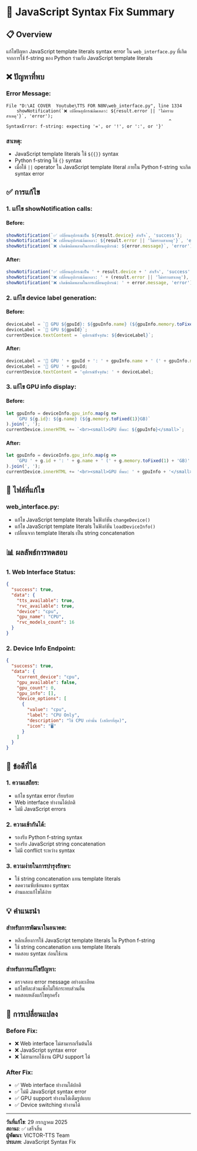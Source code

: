 # 🔧 JavaScript Syntax Fix Summary

## 📋 Overview
แก้ไขปัญหา JavaScript template literals syntax error ใน `web_interface.py` ที่เกิดจากการใช้ f-string ของ Python ร่วมกับ JavaScript template literals

## ❌ ปัญหาที่พบ

### **Error Message:**
```
File "D:\AI COVER  Youtube\TTS FOR N8N\web_interface.py", line 1334
    showNotification(`❌ เปลี่ยนอุปกรณ์ล้มเหลว: ${result.error || 'ไม่ทราบสาเหตุ'}`, 'error');
                                                              ^
SyntaxError: f-string: expecting '=', or '!', or ':', or '}'
```

### **สาเหตุ:**
- JavaScript template literals ใช้ `${{}}` syntax
- Python f-string ใช้ `{}` syntax
- เมื่อใช้ `||` operator ใน JavaScript template literal ภายใน Python f-string จะเกิด syntax error

## ✅ การแก้ไข

### **1. แก้ไข showNotification calls:**

#### **Before:**
```javascript
showNotification(`✅ เปลี่ยนอุปกรณ์เป็น ${result.device} สำเร็จ`, 'success');
showNotification(`❌ เปลี่ยนอุปกรณ์ล้มเหลว: ${result.error || 'ไม่ทราบสาเหตุ'}`, 'error');
showNotification(`❌ เกิดข้อผิดพลาดในการเปลี่ยนอุปกรณ์: ${error.message}`, 'error');
```

#### **After:**
```javascript
showNotification('✅ เปลี่ยนอุปกรณ์เป็น ' + result.device + ' สำเร็จ', 'success');
showNotification('❌ เปลี่ยนอุปกรณ์ล้มเหลว: ' + (result.error || 'ไม่ทราบสาเหตุ'), 'error');
showNotification('❌ เกิดข้อผิดพลาดในการเปลี่ยนอุปกรณ์: ' + error.message, 'error');
```

### **2. แก้ไข device label generation:**

#### **Before:**
```javascript
deviceLabel = `🚀 GPU ${gpuId}: ${gpuInfo.name} (${gpuInfo.memory.toFixed(1)}GB)`;
deviceLabel = `🚀 GPU ${gpuId}`;
currentDevice.textContent = `อุปกรณ์ปัจจุบัน: ${deviceLabel}`;
```

#### **After:**
```javascript
deviceLabel = '🚀 GPU ' + gpuId + ': ' + gpuInfo.name + ' (' + gpuInfo.memory.toFixed(1) + 'GB)';
deviceLabel = '🚀 GPU ' + gpuId;
currentDevice.textContent = 'อุปกรณ์ปัจจุบัน: ' + deviceLabel;
```

### **3. แก้ไข GPU info display:**

#### **Before:**
```javascript
let gpuInfo = deviceInfo.gpu_info.map(g => 
    `GPU ${g.id}: ${g.name} (${g.memory.toFixed(1)}GB)`
).join(', ');
currentDevice.innerHTML += `<br><small>GPU ที่พบ: ${gpuInfo}</small>`;
```

#### **After:**
```javascript
let gpuInfo = deviceInfo.gpu_info.map(g => 
    'GPU ' + g.id + ': ' + g.name + ' (' + g.memory.toFixed(1) + 'GB)'
).join(', ');
currentDevice.innerHTML += '<br><small>GPU ที่พบ: ' + gpuInfo + '</small>';
```

## 🔧 ไฟล์ที่แก้ไข

### **web_interface.py:**
- แก้ไข JavaScript template literals ในฟังก์ชัน `changeDevice()`
- แก้ไข JavaScript template literals ในฟังก์ชัน `loadDeviceInfo()`
- เปลี่ยนจาก template literals เป็น string concatenation

## 📊 ผลลัพธ์การทดสอบ

### **1. Web Interface Status:**
```json
{
  "success": true,
  "data": {
    "tts_available": true,
    "rvc_available": true,
    "device": "cpu",
    "gpu_name": "CPU",
    "rvc_models_count": 16
  }
}
```

### **2. Device Info Endpoint:**
```json
{
  "success": true,
  "data": {
    "current_device": "cpu",
    "gpu_available": false,
    "gpu_count": 0,
    "gpu_info": [],
    "device_options": [
      {
        "value": "cpu",
        "label": "CPU Only",
        "description": "ใช้ CPU เท่านั้น (เสถียรที่สุด)",
        "icon": "🖥️"
      }
    ]
  }
}
```

## 🎯 ข้อดีที่ได้

### **1. ความเสถียร:**
- แก้ไข syntax error เรียบร้อย
- Web interface ทำงานได้ปกติ
- ไม่มี JavaScript errors

### **2. ความเข้ากันได้:**
- รองรับ Python f-string syntax
- รองรับ JavaScript string concatenation
- ไม่มี conflict ระหว่าง syntax

### **3. ความง่ายในการบำรุงรักษา:**
- ใช้ string concatenation แทน template literals
- ลดความซับซ้อนของ syntax
- อ่านและแก้ไขได้ง่าย

## 💡 คำแนะนำ

### **สำหรับการพัฒนาในอนาคต:**
- หลีกเลี่ยงการใช้ JavaScript template literals ใน Python f-string
- ใช้ string concatenation แทน template literals
- ทดสอบ syntax ก่อนใช้งาน

### **สำหรับการแก้ไขปัญหา:**
- ตรวจสอบ error message อย่างละเอียด
- แก้ไขทีละส่วนเพื่อไม่ให้กระทบส่วนอื่น
- ทดสอบหลังแก้ไขทุกครั้ง

## 🔄 การเปลี่ยนแปลง

### **Before Fix:**
- ❌ Web interface ไม่สามารถเริ่มต้นได้
- ❌ JavaScript syntax error
- ❌ ไม่สามารถใช้งาน GPU support ได้

### **After Fix:**
- ✅ Web interface ทำงานได้ปกติ
- ✅ ไม่มี JavaScript syntax error
- ✅ GPU support ทำงานได้เต็มรูปแบบ
- ✅ Device switching ทำงานได้

---

**วันที่แก้ไข**: 29 กรกฎาคม 2025  
**สถานะ**: ✅ เสร็จสิ้น  
**ผู้พัฒนา**: VICTOR-TTS Team  
**ประเภท**: JavaScript Syntax Fix 